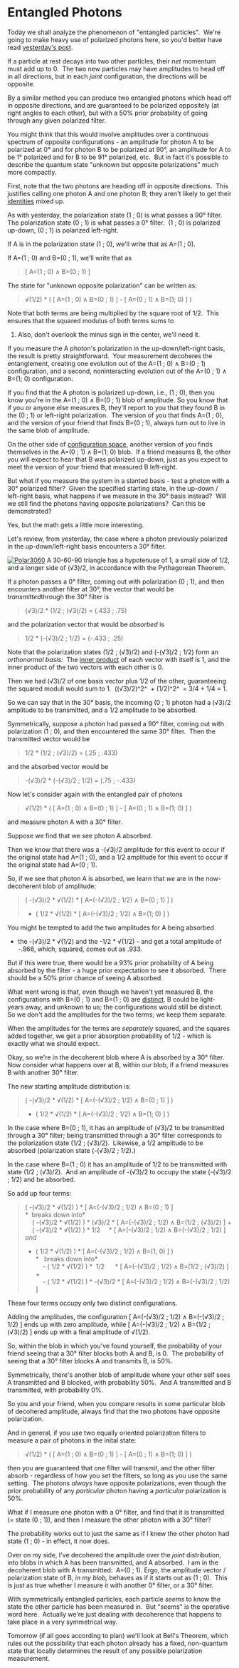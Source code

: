 
# Entangled Photons

Today we shall analyze the phenomenon of "entangled particles". 
We're going to make heavy use of polarized photons here, so you'd
better have read
[yesterday's post](http://www.overcomingbias.com/2008/05/projection.html).

If a particle at rest decays into two other particles, their *net*
momentum must add up to 0.  The two new particles may have
amplitudes to head off in all directions, but in each *joint*
configuration, the directions will be opposite.

By a similar method you can produce two entangled photons which
head off in opposite directions, and are guaranteed to be polarized
oppositely (at right angles to each other), but with a 50% prior
probability of going through any given polarized filter.

You might think that this would involve amplitudes over a
continuous spectrum of opposite configurations - an amplitude for
photon A to be polarized at 0° and for photon B to be polarized at
90°, an amplitude for A to be 1° polarized and for B to be 91°
polarized, etc.  But in fact it's possible to describe the quantum
state "unknown but opposite polarizations" much more compactly.

First, note that the two photons are heading off in opposite
directions.  This justifies calling one photon A and one photon B;
they aren't likely to get their
[identities](http://www.overcomingbias.com/2008/04/identical-parti.html)
mixed up.

As with yesterday, the polarization state (1 ; 0) is what passes a
90° filter.  The polarization state (0 ; 1) is what passes a 0°
filter.  (1 ; 0) is polarized up-down, (0 ; 1) is polarized
left-right.

If A is in the polarization state (1 ; 0), we'll write that as A=(1
; 0).

If A=(1 ; 0) and B=(0 ; 1), we'll write that as

> [ A=(1 ; 0) ∧ B=(0 ; 1) ]

The state for "unknown opposite polarization" can be written as:

> √(1/2) \* ( [ A=(1 ; 0) ∧ B=(0 ; 1) ] - [ A=(0 ; 1) ∧ B=(1; 0) ] )

Note that both terms are being multiplied by the square root of
1/2.  This ensures that the squared modulus of both terms sums to
1. Also, don't overlook the minus sign in the center, we'll need
it.

If you measure the A photon's polarization in the
up-down/left-right basis, the result is pretty straightforward. 
Your measurement decoheres the entanglement, creating one evolution
out of the A=(1 ; 0) ∧ B=(0 ; 1) configuration, and a second,
noninteracting evolution out of the A=(0 ; 1) ∧ B=(1; 0)
configuration.

If you find that the A photon is polarized up-down, i.e., (1 ; 0),
then you know you're in the A=(1 ; 0) ∧ B=(0 ; 1) blob of
amplitude. So you know that if you or anyone else measures B,
they'll report to you that they found B in the (0 ; 1) or
left-right polarization.  The version of you that finds A=(1 ; 0),
and the version of your friend that finds B=(0 ; 1), always turn
out to live in the same blob of amplitude.

On the other side of
[configuration space](http://www.overcomingbias.com/2008/04/quantum-arena.html),
another version of you finds themselves in the A=(0 ; 1) ∧ B=(1; 0)
blob.  If a friend measures B, the other you will expect to hear
that B was polarized up-down, just as you expect to meet the
version of your friend that measured B left-right.

But what if you measure the system in a slanted basis - test a
photon with a 30° polarized filter?  Given the specified starting
state, in the up-down / left-right basis, what happens if we
measure in the 30° basis instead?  Will we still find the photons
having opposite polarizations?  Can this be demonstrated?

Yes, but the math gets a little more interesting.

Let's review, from yesterday, the case where a photon previously
polarized in the up-down/left-right basis encounters a 30° filter.

[![Polar3060](http://lesswrong.com/static/imported/2008/05/02/polar3060.png "Polar3060")](http://lesswrong.com/static/imported/2008/05/02/polar3060.png)
A 30-60-90 triangle has a hypotenuse of 1, a small side of 1/2, and
a longer side of (√3)/2, in accordance with the Pythagorean
Theorem.

If a photon passes a 0° filter, coming out with polarization (0 ;
1), and then encounters another filter at 30°, the vector that
would be *transmitted*through the 30° filter is

> (√3)/2 \* (1/2 ; (√3)/2) = (.433 ; .75)

and the polarization vector that would be *absorbed* is

> 1/2 \* (-(√3)/2 ; 1/2) = (-.433 ; .25)

Note that the polarization states (1/2 ; (√3)/2) and (-(√3)/2 ;
1/2) form an *orthonormal basis:*  The
[inner product](http://plato.stanford.edu/entries/qm/#VecVecSpa) of
each vector with itself is 1, and the inner product of the two
vectors with each other is 0.

Then we had (√3)/2 of one basis vector plus 1/2 of the other,
guaranteeing the squared moduli would sum to 1.  ((√3)/2)^2^  +
(1/2)^2^  = 3/4 + 1/4 = 1.

So we can say that in the 30° basis, the incoming (0 ; 1) photon
had a (√3)/2 amplitude to be transmitted, and a 1/2 amplitude to be
absorbed.

Symmetrically, suppose a photon had passed a 90° filter, coming out
with polarization (1 ; 0), and then encountered the same 30°
filter.  Then the transmitted vector would be

> 1/2 \* (1/2 ; (√3)/2) = (.25 ; .433)

and the absorbed vector would be

> -(√3)/2 \* (-(√3)/2 ; 1/2) = (.75 ; -.433)

Now let's consider again with the entangled pair of photons

> √(1/2) \* ( [ A=(1 ; 0) ∧ B=(0 ; 1) ] - [ A=(0 ; 1) ∧ B=(1; 0) ] )

and measure photon A with a 30° filter.

Suppose we find that we see photon A absorbed.

Then we know that there was a -(√3)/2 amplitude for this event to
occur if the original state had A=(1 ; 0), and a 1/2 amplitude for
this event to occur if the original state had A=(0 ; 1).

So, if we see that photon A is absorbed, we learn that *we* are in
the now-decoherent blob of amplitude:

> ( -(√3)/2 \* √(1/2) \* [ A=(-(√3)/2 ; 1/2) ∧ B=(0 ; 1) ] )  
> - ( 1/2 \* √(1/2) \* [ A=(-(√3)/2 ; 1/2) ∧ B=(1; 0) ] )

You might be tempted to add the two amplitudes for A being absorbed
- the -(√3)/2 \* √(1/2) and the -1/2 \* √(1/2) - and get a total
amplitude of -.966, which, squared, comes out as .933.

But if this were true, there would be a 93% prior probability of A
being absorbed by the filter - a huge prior expectation to see it
absorbed.  There should be a 50% prior chance of seeing A
absorbed.

What went wrong is that, even though we haven't yet measured B, the
configurations with B=(0 ; 1) and B=(1 ; 0) are
[distinct](http://www.overcomingbias.com/2008/04/distinct-config.html).
B could be light-years away, and unknown to us; the configurations
would still be distinct.  So we don't add the amplitudes for the
two terms; we keep them separate.

When the amplitudes for the terms are *separately* squared, and the
squares added together, we get a prior absorption probability of
1/2 - which is exactly what we should expect.

Okay, so we're in the decoherent blob where A is absorbed by a 30°
filter.  Now consider what happens over at B, within our blob, if a
friend measures B with another 30° filter.

The new starting amplitude distribution is:

> ( -(√3)/2 \* √(1/2) \* [ A=(-(√3)/2 ; 1/2) ∧ B=(0 ; 1) ] )  
> - ( 1/2 \* √(1/2) \* [ A=(-(√3)/2 ; 1/2) ∧ B=(1; 0) ] )

In the case where B=(0 ; 1), it has an amplitude of (√3)/2 to be
transmitted through a 30° filter; being transmitted through a 30°
filter corresponds to the polarization state (1/2 ; (√3)/2). 
Likewise, a 1/2 amplitude to be absorbed (polarization state
(-(√3)/2 ; 1/2).)

In the case where B=(1 ; 0) it has an amplitude of 1/2 to be
transmitted with state (1/2 ; (√3)/2).  And an amplitude of -(√3)/2
to occupy the state (-(√3)/2 ; 1/2) and be absorbed.

So add up four terms:

> ( -(√3)/2 \* √(1/2) ) \* [ A=(-(√3)/2 ; 1/2) ∧ B=(0 ; 1) ]   
> *  breaks down into*  
>     ( -(√3)/2 \* √(1/2) ) \* (√3)/2 \* [ A=(-(√3)/2 ; 1/2) ∧ B=(1/2
> ; (√3)/2) ] +  
>     ( -(√3)/2 \* √(1/2) ) \* 1/2     \* [ A=(-(√3)/2 ; 1/2) ∧
> B=(-(√3)/2 ; 1/2) ]  
> *and*  
> - ( 1/2 \* √(1/2) ) \* [ A=(-(√3)/2 ; 1/2) ∧ B=(1; 0) ] )  
> *   breaks down into*  
>     - ( 1/2 \* √(1/2) ) \*  1/2      \* [ A=(-(√3)/2 ; 1/2) ∧
> B=(1/2 ; (√3)/2) ] +  
>     - ( 1/2 \* √(1/2) ) \* -(√3)/2 \* [ A=(-(√3)/2 ; 1/2) ∧
> B=(-(√3)/2 ; 1/2) ]

These four terms occupy only two distinct configurations.

Adding the amplitudes, the configuration [ A=(-(√3)/2 ; 1/2) ∧
B=(-(√3)/2 ; 1/2) ] ends up with zero amplitude, while [ A=(-(√3)/2
; 1/2) ∧ B=(1/2 ; (√3)/2) ] ends up with a final amplitude of
√(1/2).

So, within the blob in which you've found yourself, the probability
of your friend seeing that a 30° filter blocks both A and B, is 0. 
The probability of seeing that a 30° filter blocks A and transmits
B, is 50%.

Symmetrically, there's another blob of amplitude where your other
self sees A transmitted and B blocked, with probability 50%.  And A
transmitted and B transmitted, with probability 0%.

So you and your friend, when you compare results in some particular
blob of decohered amplitude, always find that the two photons have
opposite polarization.

And in general, if you use two equally oriented polarization
filters to measure a pair of photons in the inital state:

> √(1/2) \* ( [ A=(1 ; 0) ∧ B=(0 ; 1) ] - [ A=(0 ; 1) ∧ B=(1; 0) ] )

then you are guaranteed that one filter will transmit, and the
other filter absorb - regardless of how you set the filters, so
long as you use the same setting.  The photons *always* have
opposite polarizations, even though the prior probability of any
*particular* photon having a *particular* polarization is 50%.

What if I measure one photon with a 0° filter, and find that it is
transmitted (= state (0 ; 1)), and then I measure the other photon
with a 30° filter?

The probability works out to just the same as if I knew the other
photon had state (1 ; 0) - in effect, it now does.

Over on my side, I've decohered the amplitude over the *joint*
distribution, into blobs in which A has been transmitted, and A
absorbed.  I am in the decoherent blob with A transmitted:  A=(0 ;
1). Ergo, the amplitude vector / polarization state of B,
*in my blob,* behaves as if it starts out as (1 ; 0).  This is just
as true whether I measure it with another 0° filter, or a 30°
filter.

With symmetrically entangled particles, each particle *seems* to
know the state the other particle has been measured in.  But
"seems" is the operative word here.  Actually we're just dealing
with decoherence that happens to take place in a very symmetrical
way.

Tomorrow (if all goes according to plan) we'll look at Bell's
Theorem, which rules out the possibility that each photon already
has a fixed, non-quantum state that locally determines the result
of any possible polarization measurement.

